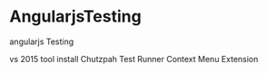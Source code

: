 # AngularjsTesting
angularjs Testing

vs 2015 tool install
Chutzpah Test Runner Context Menu Extension
